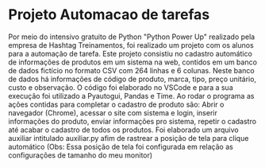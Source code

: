 # Projeto Automacao de tarefas
 Por meio do intensivo gratuito de Python "Python Power Up" realizado pela empresa de Hashtag Treinamentos, foi realizado um projeto com os alunos para a automação de tarefa. Este projeto consistiu no cadastro automático de informações de produtos em um sistema na web, contidos em um banco de dados fictício no formato CSV com 264 linhas e 6 colunas. Neste banco de dados há informações de código de produto, marca, tipo, preço unitário, custo e observação. O código foi elaborado no VSCode e para a sua execução foi utilizado a Pyautogui, Pandas e Time. Ao rodar o programa as ações contidas para completar o cadastro de produto são: Abrir o navegador (Chrome), acessar o site com sistema e login, inserir informações do produto, enviar informações pro sistema, repetir o cadastro até acabar o cadastro de todos os produtos. Foi elaborado um arquivo auxiliar intitulado auxiliar.py afim de rastrear a posição de tela para clique automático (Obs: Essa posição de tela foi configurada em relação as configurações de tamanho do meu monitor)
